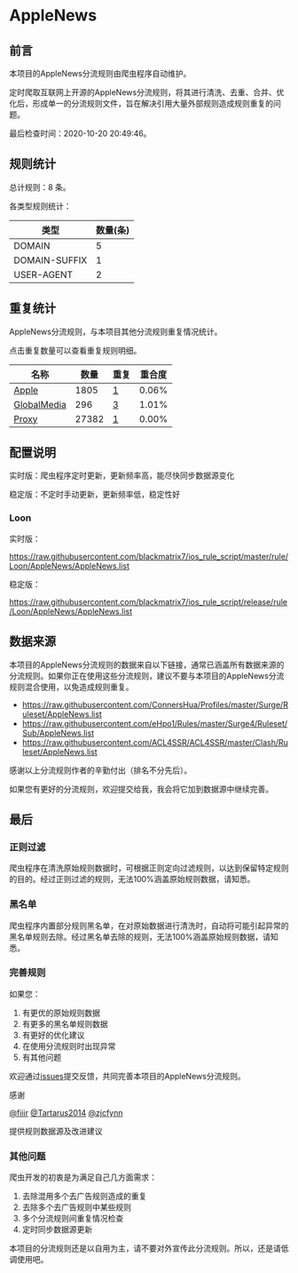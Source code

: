 # AppleNews

## 前言

本项目的AppleNews分流规则由爬虫程序自动维护。

定时爬取互联网上开源的AppleNews分流规则，将其进行清洗、去重、合并、优化后，形成单一的分流规则文件，旨在解决引用大量外部规则造成规则重复的问题。


最后检查时间：2020-10-20 20:49:46。

## 规则统计

总计规则：8 条。

各类型规则统计：

| 类型 | 数量(条) |
| ---- | ---- |
| DOMAIN | 5 |
| DOMAIN-SUFFIX | 1 |
| USER-AGENT | 2 |
## 重复统计

AppleNews分流规则，与本项目其他分流规则重复情况统计。

点击重复数量可以查看重复规则明细。

| 名称 | 数量 | 重复 | 重合度 |
| ---- | ---- | ---- | ------ |
|  [Apple](https://github.com/blackmatrix7/ios_rule_script/tree/master/rule/Loon/Apple)    | 1805   | [1](https://github.com/blackmatrix7/ios_rule_script/tree/master/rule/Loon/AppleNews/Repeat/Apple.list)   |   0.06%  |
|  [GlobalMedia](https://github.com/blackmatrix7/ios_rule_script/tree/master/rule/Loon/GlobalMedia)    | 296   | [3](https://github.com/blackmatrix7/ios_rule_script/tree/master/rule/Loon/AppleNews/Repeat/GlobalMedia.list)   |   1.01%  |
|  [Proxy](https://github.com/blackmatrix7/ios_rule_script/tree/master/rule/Loon/Proxy)    | 27382   | [1](https://github.com/blackmatrix7/ios_rule_script/tree/master/rule/Loon/AppleNews/Repeat/Proxy.list)   |   0.00%  |
## 配置说明

实时版：爬虫程序定时更新，更新频率高，能尽快同步数据源变化

稳定版：不定时手动更新，更新频率低，稳定性好

### Loon 
实时版：

https://raw.githubusercontent.com/blackmatrix7/ios_rule_script/master/rule/Loon/AppleNews/AppleNews.list

稳定版：

https://raw.githubusercontent.com/blackmatrix7/ios_rule_script/release/rule/Loon/AppleNews/AppleNews.list

## 数据来源

本项目的AppleNews分流规则的数据来自以下链接，通常已涵盖所有数据来源的分流规则。如果你正在使用这些分流规则，建议不要与本项目的AppleNews分流规则混合使用，以免造成规则重复。

- https://raw.githubusercontent.com/ConnersHua/Profiles/master/Surge/Ruleset/AppleNews.list
- https://raw.githubusercontent.com/eHpo1/Rules/master/Surge4/Ruleset/Sub/AppleNews.list
- https://raw.githubusercontent.com/ACL4SSR/ACL4SSR/master/Clash/Ruleset/AppleNews.list


感谢以上分流规则作者的辛勤付出（排名不分先后）。

如果您有更好的分流规则，欢迎提交给我，我会将它加到数据源中继续完善。

## 最后

### 正则过滤

爬虫程序在清洗原始规则数据时，可根据正则定向过滤规则，以达到保留特定规则的目的。经过正则过滤的规则，无法100%涵盖原始规则数据，请知悉。

### 黑名单

爬虫程序内置部分规则黑名单，在对原始数据进行清洗时，自动将可能引起异常的黑名单规则去除。经过黑名单去除的规则，无法100%涵盖原始规则数据，请知悉。

### 完善规则

如果您：

1. 有更优的原始规则数据
2. 有更多的黑名单规则数据
3. 有更好的优化建议
4. 在使用分流规则时出现异常
5. 有其他问题

欢迎通过[issues](https://github.com/blackmatrix7/ios_rule_script/issues/new)提交反馈，共同完善本项目的AppleNews分流规则。

感谢

[@fiiir](https://github.com/fiiir) [@Tartarus2014](https://github.com/Tartarus2014) [@zjcfynn](https://github.com/zjcfynn) 

提供规则数据源及改进建议

### 其他问题

爬虫开发的初衷是为满足自己几方面需求：

1. 去除混用多个去广告规则造成的重复
2. 去除多个去广告规则中某些规则
3. 多个分流规则间重复情况检查
4. 定时同步数据源更新

本项目的分流规则还是以自用为主，请不要对外宣传此分流规则。所以，还是请低调使用吧。